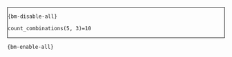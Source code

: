<div style="border:1px solid black;">

`{bm-disable-all}`

```
count_combinations(5, 3)=10
```

</div>

`{bm-enable-all}`

